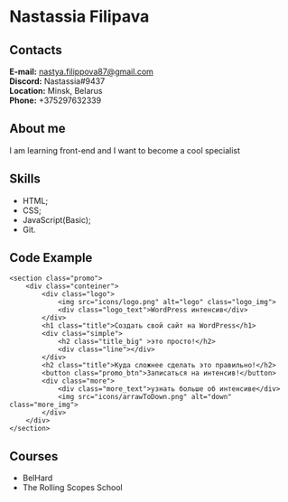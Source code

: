 # Nastassia Filipava

## Contacts
**E-mail:** nastya.filippova87@gmail.com  
**Discord:** Nastassia#9437  
**Location:** Minsk, Belarus  
**Phone:** +375297632339

## About me
I am learning front-end and I want to become a cool specialist

## Skills
* HTML;
* CSS;
* JavaScript(Basic);
* Git.

## Code Example

```
<section class="promo">
    <div class="conteiner">
        <div class="logo">
            <img src="icons/logo.png" alt="logo" class="logo_img">
            <div class="logo_text">WordPress интенсив</div>
        </div>
        <h1 class="title">Создать свой сайт на WordPress</h1>
        <div class="simple">
            <h2 class="title_big" >это просто!</h2>
            <div class="line"></div>
        </div>
        <h2 class="title">Куда сложнее сделать это правильно!</h2>
        <button class="promo_btn">Записаться на интенсив!</button>
        <div class="more">
            <div class="more_text">узнать больше об интенсиве</div>
            <img src="icons/arrawToDown.png" alt="down" class="more_img">
        </div>
    </div>         
</section>
```
## Courses
* BelHard
* The Rolling Scopes School
